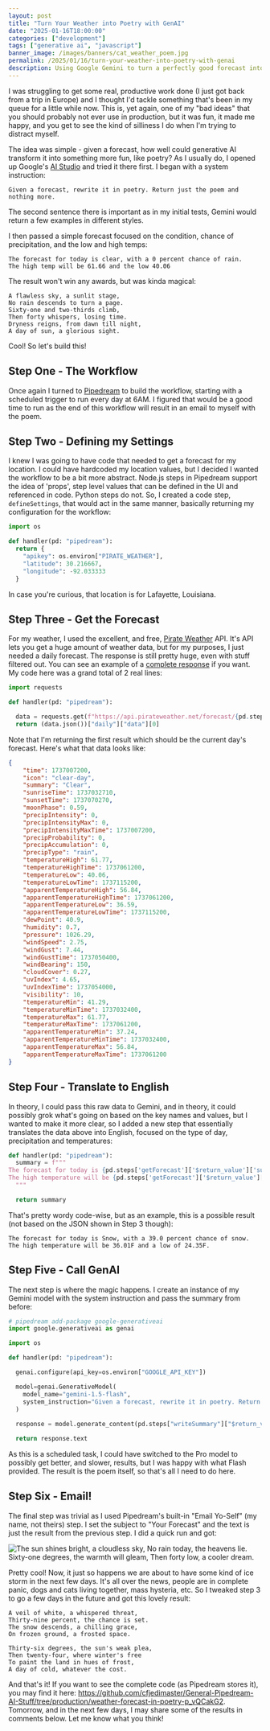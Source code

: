 ```yaml
---
layout: post
title: "Turn Your Weather into Poetry with GenAI"
date: "2025-01-16T18:00:00"
categories: ["development"]
tags: ["generative ai", "javascript"]
banner_image: /images/banners/cat_weather_poem.jpg
permalink: /2025/01/16/turn-your-weather-into-poetry-with-genai
description: Using Google Gemini to turn a perfectly good forecast into poetry.
---
```


I was struggling to get some real, productive work done (I just got back from a trip in Europe) and I thought I'd tackle something that's been in my queue for a little while now. This is, yet again, one of my "bad ideas" that you should probably not ever use in production, but it was fun, it made me happy, and you get to see the kind of silliness I do when I'm trying to distract myself. 

The idea was simple - given a forecast, how well could generative AI transform it into something more fun, like poetry? As I usually do, I opened up Google's [AI Studio](https://aistudio.google.com) and tried it there first. I began with a system instruction:

```
Given a forecast, rewrite it in poetry. Return just the poem and nothing more. 
```

The second sentence there is important as in my initial tests, Gemini would return a few examples in different styles. 

I then passed a simple forecast focused on the condition, chance of precipitation, and the low and high temps:

```
The forecast for today is clear, with a 0 percent chance of rain. 
The high temp will be 61.66 and the low 40.06
```

The result won't win any awards, but was kinda magical:

```
A flawless sky, a sunlit stage,
No rain descends to turn a page.
Sixty-one and two-thirds climb,
Then forty whispers, losing time.
Dryness reigns, from dawn till night,
A day of sun, a glorious sight.
```

Cool! So let's build this!

## Step One - The Workflow

Once again I turned to [Pipedream](https://pipedream.com) to build the workflow, starting with a scheduled trigger to run every day at 6AM. I figured that would be a good time to run as the end of this workflow will result in an email to myself with the poem. 

## Step Two - Defining my Settings

I knew I was going to have code that needed to get a forecast for my location. I could have hardcoded my location values, but I decided I wanted the workflow to be a bit more abstract. Node.js steps in Pipedream support the idea of 'props', step level values that can be defined in the UI and referenced in code. Python steps do not. So, I created a code step, `defineSettings`, that would act in the same manner, basically returning my configuration for the workflow:

```python
import os

def handler(pd: "pipedream"):
  return {
    "apikey": os.environ["PIRATE_WEATHER"],
    "latitude": 30.216667,
    "longitude": -92.033333 
  }
```

In case you're curious, that location is for Lafayette, Louisiana. 

## Step Three - Get the Forecast

For my weather, I used the excellent, and free, [Pirate Weather](https://pirateweather.net/en/latest/) API. It's API lets you get a huge amount of weather data, but for my purposes, I just needed a daily forecast. The response is still pretty huge, even with stuff filtered out. You can see an example of a [complete response](https://pirateweather.net/en/latest/API/#response) if you want. My code here was a grand total of 2 real lines:

```python
import requests

def handler(pd: "pipedream"):

  data = requests.get(f"https://api.pirateweather.net/forecast/{pd.steps['defineSettings']['$return_value']['apikey']}/{pd.steps['defineSettings']['$return_value']['latitude']},{pd.steps['defineSettings']['$return_value']['longitude']}?exclude=minutely,hourly,currently,alerts")
  return (data.json())["daily"]["data"][0]
```

Note that I'm returning the first result which should be the current day's forecast. Here's what that data looks like:

```json
{
	"time": 1737007200,
	"icon": "clear-day",
	"summary": "Clear",
	"sunriseTime": 1737032710,
	"sunsetTime": 1737070270,
	"moonPhase": 0.59,
	"precipIntensity": 0,
	"precipIntensityMax": 0,
	"precipIntensityMaxTime": 1737007200,
	"precipProbability": 0,
	"precipAccumulation": 0,
	"precipType": "rain",
	"temperatureHigh": 61.77,
	"temperatureHighTime": 1737061200,
	"temperatureLow": 40.06,
	"temperatureLowTime": 1737115200,
	"apparentTemperatureHigh": 56.84,
	"apparentTemperatureHighTime": 1737061200,
	"apparentTemperatureLow": 36.59,
	"apparentTemperatureLowTime": 1737115200,
	"dewPoint": 40.9,
	"humidity": 0.7,
	"pressure": 1026.29,
	"windSpeed": 2.75,
	"windGust": 7.44,
	"windGustTime": 1737050400,
	"windBearing": 150,
	"cloudCover": 0.27,
	"uvIndex": 4.65,
	"uvIndexTime": 1737054000,
	"visibility": 10,
	"temperatureMin": 41.29,
	"temperatureMinTime": 1737032400,
	"temperatureMax": 61.77,
	"temperatureMaxTime": 1737061200,
	"apparentTemperatureMin": 37.24,
	"apparentTemperatureMinTime": 1737032400,
	"apparentTemperatureMax": 56.84,
	"apparentTemperatureMaxTime": 1737061200
}
```

## Step Four - Translate to English

In theory, I could pass this raw data to Gemini, and in theory, it could possibly grok what's going on based on the key names and values, but I wanted to make it more clear, so I added a new step that essentially translates the data above into English, focused on the type of day, precipitation and temperatures:

```python
def handler(pd: "pipedream"):
  summary = f"""
The forecast for today is {pd.steps['getForecast']['$return_value']['summary']}, with a {pd.steps['getForecast']['$return_value']['precipProbability']*100} percent chance of {pd.steps['getForecast']['$return_value']['precipType']}.
The high temperature will be {pd.steps['getForecast']['$return_value']['temperatureHigh']}F and a low of {pd.steps['getForecast']['$return_value']['temperatureLow']}F.
  """

  return summary
```

That's pretty wordy code-wise, but as an example, this is a possible result (not based on the JSON shown in Step 3 though):

```
The forecast for today is Snow, with a 39.0 percent chance of snow.
The high temperature will be 36.01F and a low of 24.35F.
```

## Step Five - Call GenAI

The next step is where the magic happens. I create an instance of my Gemini model with the system instruction and pass the summary from before:

```python
# pipedream add-package google-generativeai
import google.generativeai as genai

import os 

def handler(pd: "pipedream"):

  genai.configure(api_key=os.environ["GOOGLE_API_KEY"])

  model=genai.GenerativeModel(
    model_name="gemini-1.5-flash",
    system_instruction="Given a forecast, rewrite it in poetry. Return just the poem and nothing more."
  )
  
  response = model.generate_content(pd.steps["writeSummary"]["$return_value"])

  return response.text
```

As this is a scheduled task, I could have switched to the Pro model to possibly get better, and slower, results, but I was happy with what Flash provided. The result is the poem itself, so that's all I need to do here.

## Step Six - Email!

The final step was trivial as I used Pipedream's built-in "Email Yo-Self" (my name, not theirs) step. I set the subject to "Your Forecast" and the text is just the result from the previous step. I did a quick run and got:

<p>
<img src="https://static.raymondcamden.com/images/2025/01/poem1.jpg" alt="The sun shines bright, a cloudless sky, 
No rain today, the heavens lie.
Sixty-one degrees, the warmth will gleam,
Then forty low, a cooler dream." class="imgborder imgcenter" loading="lazy">
</p>

Pretty cool! Now, it just so happens we are about to have some kind of ice storm in the next few days. It's all over the news, people are in complete panic, dogs and cats living together, mass hysteria, etc. So I tweaked step 3 to go a few days in the future and got this lovely result:

```
A veil of white, a whispered threat,
Thirty-nine percent, the chance is set.
The snow descends, a chilling grace,
On frozen ground, a frosted space.

Thirty-six degrees, the sun's weak plea,
Then twenty-four, where winter's free
To paint the land in hues of frost,
A day of cold, whatever the cost.
```

And that's it! If you want to see the complete code (as Pipedream stores it), you may find it here: <https://github.com/cfjedimaster/General-Pipedream-AI-Stuff/tree/production/weather-forecast-in-poetry-p_vQCakG2>. Tomorrow, and in the next few days, I may share some of the results in comments below. Let me know what you think!


